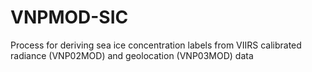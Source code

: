 # VNPMOD-SIC
Process for deriving sea ice concentration labels from VIIRS calibrated radiance (VNP02MOD) and geolocation (VNP03MOD) data
